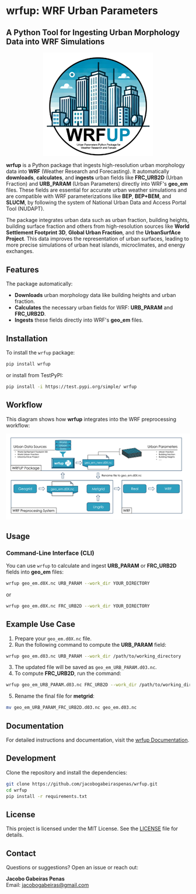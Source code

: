 <meta name="google-site-verification" content="0iKvhNE6u1EuQ2FF9S-Dz6ZLbT74b9ggZDqGhbiIhvs" />


# wrfup: WRF Urban Parameters
## A Python Tool for Ingesting Urban Morphology Data into WRF Simulations

<p align="center">
  <img src="https://raw.githubusercontent.com/jacobogabeiraspenas/wrfup/main/docs/source/_static/logo_wrfup.png" alt="wrfup logo" width="300">
</p>

**wrfup** is a Python package that ingests high-resolution urban morphology data into **WRF** (Weather Research and Forecasting). It automatically **downloads**, **calculates**, and **ingests** urban fields like **FRC_URB2D** (Urban Fraction) and **URB_PARAM** (Urban Parameters) directly into WRF's **geo_em** files. These fields are essential for accurate urban weather simulations and are compatible with WRF parameterizations like **BEP**, **BEP+BEM**, and **SLUCM**, by following the system of National Urban Data and Access Portal Tool (NUDAPT).

The package integrates urban data such as urban fraction, building heights, building surface fraction and others from high-resolution sources like **World Settlement Footprint 3D**, **Global Urban Fraction**, and the **UrbanSurfAce Project**. This data improves the representation of urban surfaces, leading to more precise simulations of urban heat islands, microclimates, and energy exchanges.

## Features

The package automatically:

- **Downloads** urban morphology data like building heights and urban fraction.
- **Calculates** the necessary urban fields for WRF: **URB_PARAM** and **FRC_URB2D**.
- **Ingests** these fields directly into WRF's **geo_em** files.

## Installation

To install the `wrfup` package:

```bash
pip install wrfup
```

or install from TestPyPI:

```bash
pip install -i https://test.pypi.org/simple/ wrfup
```

## Workflow

This diagram shows how **wrfup** integrates into the WRF preprocessing workflow:

![wrfup workflow](https://raw.githubusercontent.com/jacobogabeiraspenas/wrfup/main/docs/source/_static/workflow_wrfup.png)

## Usage

### Command-Line Interface (CLI)

You can use `wrfup` to calculate and ingest **URB_PARAM** or **FRC_URB2D** fields into **geo_em** files:

```bash
wrfup geo_em.d0X.nc URB_PARAM --work_dir YOUR_DIRECTORY
```

or

```bash
wrfup geo_em.d0X.nc FRC_URB2D --work_dir YOUR_DIRECTORY
```

## Example Use Case

1. Prepare your `geo_em.d0X.nc` file.
2. Run the following command to compute the **URB_PARAM** field:

```bash
wrfup geo_em.d03.nc URB_PARAM --work_dir /path/to/working_directory
```

3. The updated file will be saved as `geo_em_URB_PARAM.d03.nc`. 
4. To compute **FRC_URB2D**, run the command:

```bash
wrfup geo_em_URB_PARAM.d03.nc FRC_URB2D --work_dir /path/to/working_directory
```

5. Rename the final file for **metgrid**:

```bash
mv geo_em_URB_PARAM_FRC_URB2D.d03.nc geo_em.d03.nc
```

## Documentation

For detailed instructions and documentation, visit the [wrfup Documentation](https://wrfup.readthedocs.io/en/latest/).


## Development

Clone the repository and install the dependencies:

```bash
git clone https://github.com/jacobogabeiraspenas/wrfup.git
cd wrfup
pip install -r requirements.txt
```

## License

This project is licensed under the MIT License. See the [LICENSE](LICENSE) file for details.

## Contact

Questions or suggestions? Open an issue or reach out:

**Jacobo Gabeiras Penas**  
Email: jacobogabeiras@gmail.com

